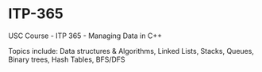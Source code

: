 # ITP-365
USC Course - ITP 365 - Managing Data in C++

Topics include: Data structures & Algorithms, Linked Lists, Stacks, Queues, Binary trees, Hash Tables, BFS/DFS

